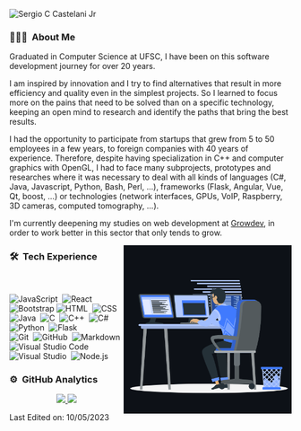 ![Sergio C Castelani Jr](https://raw.githubusercontent.com/sergiocastelani/sergiocastelani/master/assets/banner.jpg)

### 👨🏻‍💻 &nbsp;About Me

Graduated in Computer Science at UFSC, I have been on this software development journey for over 20 years.

I am inspired by innovation and I try to find alternatives that result in more efficiency and quality even in the simplest projects. So I learned to focus more on the pains that need to be solved than on a specific technology, keeping an open mind to research and identify the paths that bring the best results.

I had the opportunity to participate from startups that grew from 5 to 50 employees in a few years, to foreign companies with 40 years of experience. Therefore, despite having specialization in C++ and computer graphics with OpenGL, I had to face many subprojects, prototypes and researches where it was necessary to deal with all kinds of languages (C#, Java, Javascript, Python, Bash, Perl, ...), frameworks (Flask, Angular, Vue, Qt, boost, ...) or technologies (network interfaces, GPUs, VoIP, Raspberry, 3D cameras, computed tomography, ...).

I'm currently deepening my studies on web development at [Growdev](https://www.growdev.com.br/), in order to work better in this sector that only tends to grow.

<img alt="Coding research" width="300px" height="300px" src="https://raw.githubusercontent.com/sergiocastelani/sergiocastelani/master/assets/coding.gif" align="right"/>

### 🛠 &nbsp;Tech Experience
<br><br>
![JavaScript](https://img.shields.io/badge/-JavaScript-05122A?style=flat&logo=javascript)&nbsp;
![React](https://img.shields.io/badge/-React-05122A?style=flat&logo=react)&nbsp;
![Bootstrap](https://img.shields.io/badge/-Bootstrap-05122A?style=flat&logo=bootstrap&logoColor=563D7C)
![HTML](https://img.shields.io/badge/-HTML-05122A?style=flat&logo=HTML5)&nbsp;
![CSS](https://img.shields.io/badge/-CSS-05122A?style=flat&logo=CSS3&logoColor=1572B6)&nbsp;\
![Java](https://img.shields.io/badge/-Java-05122A?style=flat&logo=Java&logoColor=FFA518)&nbsp;
![C](https://img.shields.io/badge/-C-05122A?style=flat&logo=C&logoColor=A8B9CC)&nbsp;
![C++](https://img.shields.io/badge/-C++-05122A?style=flat&logo=C%2B%2B&logoColor=00599C)&nbsp;
![C#](https://img.shields.io/badge/-C%23-05122A?style=flat&logo=C%2B%2B&logoColor=00599C)&nbsp;
![Python](https://img.shields.io/badge/-Python-05122A?style=flat&logo=python)&nbsp;
![Flask](https://img.shields.io/badge/-Flask-05122A?style=flat&logo=flask)&nbsp;\
![Git](https://img.shields.io/badge/-Git-05122A?style=flat&logo=git)&nbsp;
![GitHub](https://img.shields.io/badge/-GitHub-05122A?style=flat&logo=github)&nbsp;
![Markdown](https://img.shields.io/badge/-Markdown-05122A?style=flat&logo=markdown)\
![Visual Studio Code](https://img.shields.io/badge/-Visual%20Studio%20Code-05122A?style=flat&logo=visual-studio-code&logoColor=007ACC)&nbsp;
![Visual Studio](https://img.shields.io/badge/-Visual%20Studio-05122A?style=flat&logo=visual-studio-code&logoColor=007ACC)&nbsp;
![Node.js](https://img.shields.io/badge/-Node.js-05122A?style=flat&logo=node.js)&nbsp;

### ⚙️ &nbsp;GitHub Analytics
<p align="center">
<a href="https://github.com/sergiocastelani">
  <img height="180em" src="https://github-readme-stats-eight-theta.vercel.app/api?username=sergiocastelani&show_icons=true&theme=algolia&include_all_commits=true&count_private=true"/>
  <img height="180em" src="https://github-readme-stats-eight-theta.vercel.app/api/top-langs/?username=sergiocastelani&layout=compact&langs_count=8&theme=algolia"/>
</a>
</p>

Last Edited on: 10/05/2023
